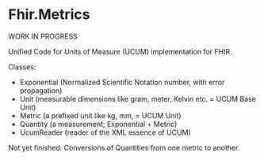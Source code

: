 Fhir.Metrics
============

WORK IN PROGRESS

Unified Code for Units of Measure (UCUM) implementation for FHIR.

Classes:

- Exponential (Normalized Scientific Notation number, with error propagation)
- Unit (measurable dimensions like gram, meter, Kelvin etc. = UCUM Base Unit)
- Metric (a prefixed unit like kg, mm, = UCUM Unit)
- Quantity (a measurement; Exponential + Metric)
- UcumReader (reader of the XML essence of UCUM)

Not yet finished:
Conversions of Quantities from one metric to another.
